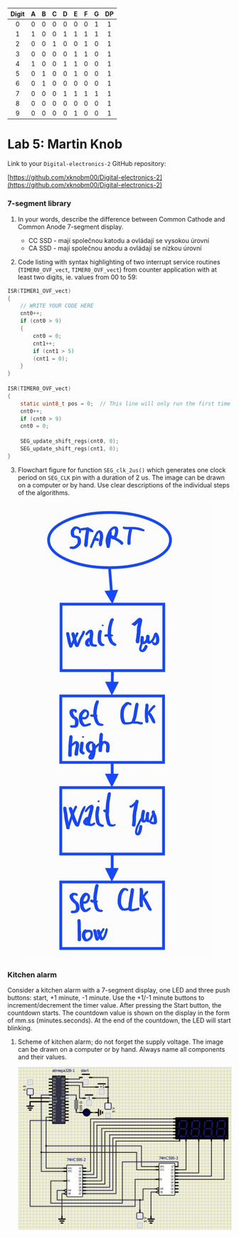    | **Digit** | **A** | **B** | **C** | **D** | **E** | **F** | **G** | **DP** |
   | :-: | :-: | :-: | :-: | :-: | :-: | :-: | :-: | :-: |
   | 0 | 0 | 0 | 0 | 0 | 0 | 0 | 1 | 1 |
   | 1 |  1 |  0 |  0 |  1 |  1 |  1 |  1 |  1 |
   | 2 |  0 |  0 |  1 |  0 |  0 |  1 |  0 |  1 |
   | 3 | 0 | 0 | 0 | 0 | 1 | 1 | 0 | 1 |
   | 4 | 1  |  0 |  0 |  1 |  1 | 0  | 0  |  1 |
   | 5 | 0  |  1 |  0 |  0 |  1 | 0  |  0 | 1  |
   | 6 |  0 |  1 | 0  |   0|0   |  0 | 0 | 1  |
   | 7 |  0 | 0  | 0  |  1 |  1 |  1 |  1 | 1  |
   | 8 | 0  | 0  |  0 |  0 | 0  | 0  |  0 |  1 |
   | 9 |  0 | 0  | 0 |  0 | 1  |  0 |  0 | 1  |

# Lab 5: Martin Knob

Link to your `Digital-electronics-2` GitHub repository:

   [https://github.com/xknobm00/Digital-electronics-2](https://github.com/xknobm00/Digital-electronics-2)


### 7-segment library

1. In your words, describe the difference between Common Cathode and Common Anode 7-segment display.
   * CC SSD - mají společnou katodu a ovládají se vysokou úrovní
   * CA SSD - mají společnou anodu a ovládají se nízkou úrovní

2. Code listing with syntax highlighting of two interrupt service routines (`TIMER0_OVF_vect`, `TIMER0_OVF_vect`) from counter application with at least two digits, ie. values from 00 to 59:

```c
ISR(TIMER1_OVF_vect)
{
	// WRITE YOUR CODE HERE
	cnt0++;
	if (cnt0 > 9)
	{
		cnt0 = 0;
		cnt1++;
		if (cnt1 > 5)
		(cnt1 = 0);
	}
}

ISR(TIMER0_OVF_vect)
{
	static uint8_t pos = 0;  // This line will only run the first time
	cnt0++;
	if (cnt0 > 9)
	cnt0 = 0;
	
	SEG_update_shift_regs(cnt0, 0);
	SEG_update_shift_regs(cnt1, 0);
}
```

3. Flowchart figure for function `SEG_clk_2us()` which generates one clock period on `SEG_CLK` pin with a duration of 2&nbsp;us. The image can be drawn on a computer or by hand. Use clear descriptions of the individual steps of the algorithms.

   ![your figure](Images/diagram.jpg)


### Kitchen alarm

Consider a kitchen alarm with a 7-segment display, one LED and three push buttons: start, +1 minute, -1 minute. Use the +1/-1 minute buttons to increment/decrement the timer value. After pressing the Start button, the countdown starts. The countdown value is shown on the display in the form of mm.ss (minutes.seconds). At the end of the countdown, the LED will start blinking.

1. Scheme of kitchen alarm; do not forget the supply voltage. The image can be drawn on a computer or by hand. Always name all components and their values.

   ![your figure](Images/alarm.png)
